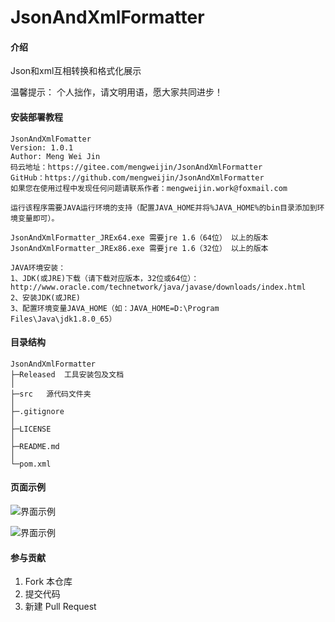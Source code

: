 # JsonAndXmlFormatter

#### 介绍
Json和xml互相转换和格式化展示

温馨提示： 个人拙作，请文明用语，愿大家共同进步！

#### 安装部署教程
```
JsonAndXmlFomatter
Version: 1.0.1
Author: Meng Wei Jin
码云地址：https://gitee.com/mengweijin/JsonAndXmlFormatter
GitHub：https://github.com/mengweijin/JsonAndXmlFormatter
如果您在使用过程中发现任何问题请联系作者：mengweijin.work@foxmail.com
   
运行该程序需要JAVA运行环境的支持（配置JAVA_HOME并将%JAVA_HOME%的bin目录添加到环境变量即可）。
   
JsonAndXmlFormatter_JREx64.exe 需要jre 1.6（64位） 以上的版本
JsonAndXmlFormatter_JREx86.exe 需要jre 1.6（32位） 以上的版本
   
JAVA环境安装：
1、JDK(或JRE)下载（请下载对应版本，32位或64位）：http://www.oracle.com/technetwork/java/javase/downloads/index.html
2、安装JDK(或JRE)
3、配置环境变量JAVA_HOME（如：JAVA_HOME=D:\Program Files\Java\jdk1.8.0_65）
```

#### 目录结构
```
JsonAndXmlFormatter
├─Released  工具安装包及文档
│
├─src   源代码文件夹
│
├─.gitignore
│
├─LICENSE
│
├─README.md
│
└─pom.xml 
```

#### 页面示例
![界面示例](https://images.gitee.com/uploads/images/2019/0207/125757_254bcabd_1644072.png "界面示例")

![界面示例](https://images.gitee.com/uploads/images/2019/0207/125830_4881c688_1644072.png "界面示例")

#### 参与贡献

1. Fork 本仓库
2. 提交代码
3. 新建 Pull Request

